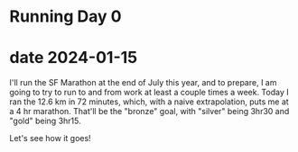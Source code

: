 # Running Day 0
# date 2024-01-15

I'll run the SF Marathon at the end of July this year, and to prepare, I am going to try to run to and from work at least a couple times a week. Today I ran the 12.6 km in 72 minutes, which, with a naive extrapolation, puts me at a 4 hr marathon. That'll be the "bronze" goal, with "silver" being 3hr30 and "gold" being 3hr15.

Let's see how it goes!
